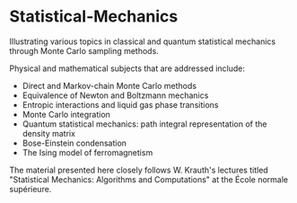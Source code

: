 # Statistical-Mechanics
Illustrating various topics in classical and quantum statistical mechanics through Monte Carlo sampling methods.

Physical and mathematical subjects that are addressed include:
* Direct and Markov-chain Monte Carlo methods
* Equivalence of Newton and Boltzmann mechanics
* Entropic interactions and liquid gas phase transitions
* Monte Carlo integration
* Quantum statistical mechanics: path integral representation of the density matrix
* Bose-Einstein condensation
* The Ising model of ferromagnetism

The material presented here closely follows W. Krauth's lectures titled "Statistical Mechanics: Algorithms and Computations" at the École normale supérieure.

